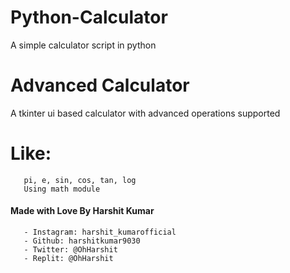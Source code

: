 # Python-Calculator
A simple calculator script in python 

# Advanced Calculator
A tkinter ui based calculator with advanced operations supported 

# Like: 
       pi, e, sin, cos, tan, log
       Using math module


#### Made with Love By Harshit Kumar
       - Instagram: harshit_kumarofficial
       - Github: harshitkumar9030
       - Twitter: @OhHarshit
       - Replit: @OhHarshit

